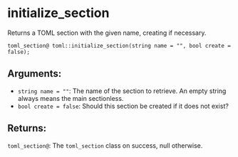 # initialize_section
Returns a TOML section with the given name, creating if necessary.

`toml_section@ toml::initialize_section(string name = "", bool create = false);`

## Arguments:
- `string name = ""`: The name of the section to retrieve. An empty string always means the main sectionless.
- `bool create = false`: Should this section be created if it does not exist?

## Returns:
`toml_section@`: The `toml_section` class on success, null otherwise.
